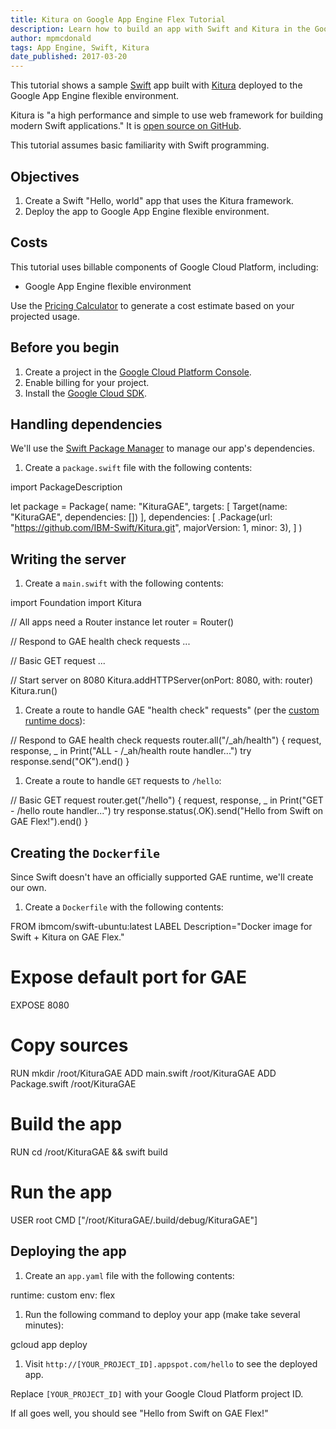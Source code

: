 ```yaml
---
title: Kitura on Google App Engine Flex Tutorial
description: Learn how to build an app with Swift and Kitura in the Google App Engine flexible environment.
author: mpmcdonald
tags: App Engine, Swift, Kitura
date_published: 2017-03-20
---
```

This tutorial shows a sample [Swift][swift] app built with [Kitura][kitura]
deployed to the Google App Engine flexible environment.

Kitura is "a high performance and simple to use web framework for
building modern Swift applications." It is [open source on GitHub][kitura-github].

This tutorial assumes basic familiarity with Swift programming.

[swift]: http://swift.org
[kitura]: https://kitura.io
[kitura-github]: https://github.com/IBM-Swift/Kitura

## Objectives

1. Create a Swift "Hello, world" app that uses the Kitura framework.
1. Deploy the app to Google App Engine flexible environment.

## Costs

This tutorial uses billable components of Google Cloud Platform, including:

- Google App Engine flexible environment

Use the [Pricing Calculator][pricing] to generate a cost estimate based on your
projected usage.

[pricing]: https://cloud.google.com/products/calculator

## Before you begin

1.  Create a project in the [Google Cloud Platform Console][console].
1.  Enable billing for your project.
1.  Install the [Google Cloud SDK][cloud-sdk].

[console]: https://console.cloud.google.com/
[cloud-sdk]: https://cloud.google.com/sdk/

## Handling dependencies

We'll use the [Swift Package Manager][spm] to manage our app's dependencies.

1.  Create a `package.swift` file with the following contents:

import PackageDescription

let package = Package(
name: "KituraGAE",
targets: [
Target(name: "KituraGAE", dependencies: [])
],
dependencies: [
.Package(url: "https://github.com/IBM-Swift/Kitura.git", majorVersion: 1, minor: 3),
]
)

[spm]: https://github.com/apple/swift-package-manager

## Writing the server

1.  Create a `main.swift` with the following contents:

import Foundation
import Kitura

// All apps need a Router instance
let router = Router()

// Respond to GAE health check requests
...

// Basic GET request
...

// Start server on 8080
Kitura.addHTTPServer(onPort: 8080, with: router)
Kitura.run()

1.  Create a route to handle GAE "health check" requests" (per the [custom runtime docs][custom-runtime]):

// Respond to GAE health check requests
router.all("/_ah/health") { request, response, _ in
Print("ALL - /_ah/health route handler...")
try response.send("OK").end()
}

1.  Create a route to handle `GET` requests to `/hello`:

// Basic GET request
router.get("/hello") { request, response, _ in
Print("GET - /hello route handler...")
try response.status(.OK).send("Hello from Swift on GAE Flex!").end()
}

[custom-runtime]: https://cloud.google.com/appengine/docs/flexible/custom-runtimes/build#lifecycle_events

## Creating the `Dockerfile`

Since Swift doesn't have an officially supported GAE runtime, we'll create our
own.

1.  Create a `Dockerfile` with the following contents:

FROM ibmcom/swift-ubuntu:latest
LABEL Description="Docker image for Swift + Kitura on GAE Flex."

# Expose default port for GAE
EXPOSE 8080

# Copy sources
RUN mkdir /root/KituraGAE
ADD main.swift /root/KituraGAE
ADD Package.swift /root/KituraGAE

# Build the app
RUN cd /root/KituraGAE && swift build

# Run the app
USER root
CMD ["/root/KituraGAE/.build/debug/KituraGAE"]

## Deploying the app

1.  Create an `app.yaml` file with the following contents:

runtime: custom
env: flex

1.  Run the following command to deploy your app (make take several minutes):

gcloud app deploy

1.  Visit `http://[YOUR_PROJECT_ID].appspot.com/hello` to see the deployed app.

Replace `[YOUR_PROJECT_ID]` with your Google Cloud Platform project ID.

If all goes well, you should see "Hello from Swift on GAE Flex!"
